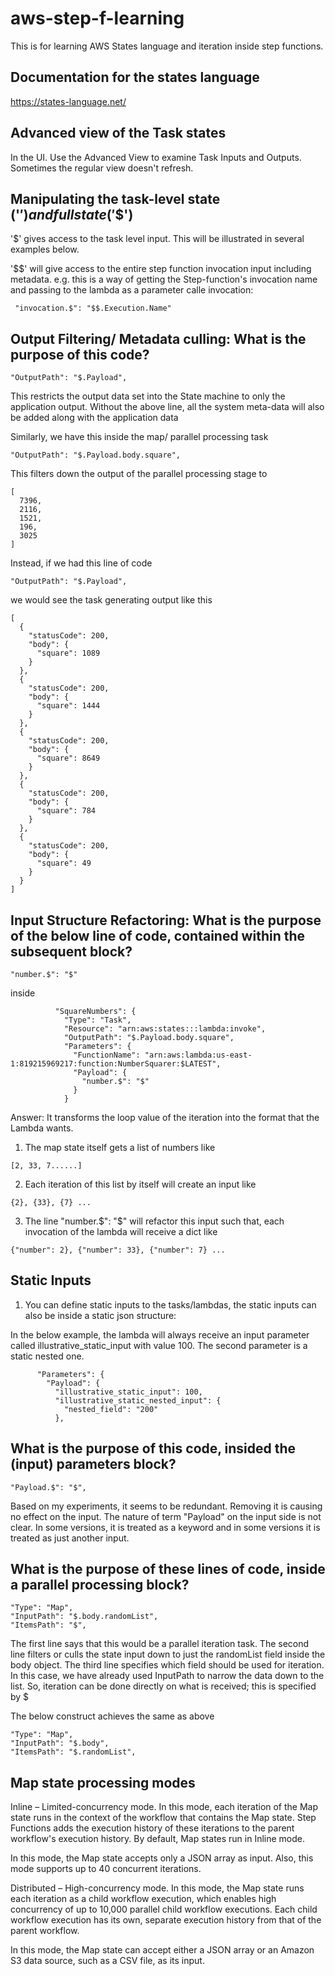 # aws-step-f-learning

This is for learning AWS States language and iteration inside step functions.

## Documentation for the states language

https://states-language.net/

## Advanced view of the Task states

In the UI. Use the Advanced View to examine Task Inputs and Outputs. Sometimes the regular view doesn't refresh.

## Manipulating the task-level state ('$') and full state ('$$')

'$' gives access to the task level input. This will be illustrated in several examples below.

'$$' will give access to the entire step function invocation input including metadata. 
e.g. this is a way of getting the Step-function's invocation name and passing to the lambda as a parameter calle invocation:

```
 "invocation.$": "$$.Execution.Name"
```

## Output Filtering/ Metadata culling: What is the purpose of this code? 
```
"OutputPath": "$.Payload",
```
This restricts the output data set into the State machine to only the application output. Without the above line, all the system meta-data will also be added along with the application data

Similarly, we have this inside the map/ parallel processing task
```
"OutputPath": "$.Payload.body.square",
```
This filters down the output of the parallel processing stage to 
```
[
  7396,
  2116,
  1521,
  196,
  3025
]
```
Instead, if we had this line of code
```
"OutputPath": "$.Payload",
```
we would see the task generating output like this
```
[
  {
    "statusCode": 200,
    "body": {
      "square": 1089
    }
  },
  {
    "statusCode": 200,
    "body": {
      "square": 1444
    }
  },
  {
    "statusCode": 200,
    "body": {
      "square": 8649
    }
  },
  {
    "statusCode": 200,
    "body": {
      "square": 784
    }
  },
  {
    "statusCode": 200,
    "body": {
      "square": 49
    }
  }
] 
```

## Input Structure Refactoring: What is the purpose of the below line of code, contained within the subsequent block?

```
"number.$": "$"
```

inside

```
          "SquareNumbers": {
            "Type": "Task",
            "Resource": "arn:aws:states:::lambda:invoke",
            "OutputPath": "$.Payload.body.square",
            "Parameters": {
              "FunctionName": "arn:aws:lambda:us-east-1:819215969217:function:NumberSquarer:$LATEST",
              "Payload": {
                "number.$": "$"
              }
            }
```

Answer: It transforms the loop value of the iteration into the format that the Lambda wants.

1. The map state itself gets a list of numbers like 
```
[2, 33, 7......]
```
2. Each iteration of this list by itself will create an input like 
```
{2}, {33}, {7} ...
```
3. The line "number.$": "$" will refactor this input such that, each invocation of the lambda will receive a dict like 
```
{"number": 2}, {"number": 33}, {"number": 7} ...
```

## Static Inputs

1. You can define static inputs to the tasks/lambdas, the static inputs can also be inside a static json structure:

In the below example, the lambda will always receive an input parameter called illustrative_static_input with value 100. The second parameter is a static nested one.
```
      "Parameters": {
        "Payload": {          
          "illustrative_static_input": 100,
          "illustrative_static_nested_input": {
            "nested_field": "200"
          },
```

## What is the purpose of this code, insided the (input) parameters block?
```
"Payload.$": "$",
```
Based on my experiments, it seems to be redundant. Removing it is causing no effect on the input. The nature of term "Payload" on the input side is not clear. In some versions, it is treated as a keyword and in some versions it is treated as just another input.

## What is the purpose of these lines of code, inside a parallel processing block?
```
"Type": "Map",
"InputPath": "$.body.randomList",
"ItemsPath": "$",
```

The first line says that this would be a parallel iteration task. 
The second line filters or culls the state input down to just the randomList field inside the body object.
The third line specifies which field should be used for iteration. In this case, we have already used InputPath to narrow the data down to the list. So, iteration can be done directly on what is received; this is specified by $

The below construct achieves the same as above

```
"Type": "Map",
"InputPath": "$.body",
"ItemsPath": "$.randomList",
```



## Map state processing modes

Inline – Limited-concurrency mode. In this mode, each iteration of the Map state runs in the context of the workflow that contains the Map state. Step Functions adds the execution history of these iterations to the parent workflow's execution history. By default, Map states run in Inline mode.

In this mode, the Map state accepts only a JSON array as input. Also, this mode supports up to 40 concurrent iterations.


Distributed – High-concurrency mode. In this mode, the Map state runs each iteration as a child workflow execution, which enables high concurrency of up to 10,000 parallel child workflow executions. Each child workflow execution has its own, separate execution history from that of the parent workflow.

In this mode, the Map state can accept either a JSON array or an Amazon S3 data source, such as a CSV file, as its input.

